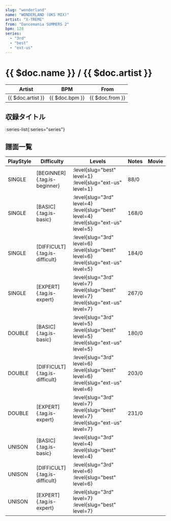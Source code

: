 ```yaml
---
slug: "wonderland"
name: "WONDERLAND (UKS MIX)"
artist: "X-TREME"
from: "Dancemania SUMMERS 2"
bpm: 128
series:
  - "3rd"
  - "best"
  - "ext-us"
---
```


# {{ $doc.name }} / {{ $doc.artist }}

|Artist|BPM|From|
|------|---|----|
|{{ $doc.artist }}|{{ $doc.bpm }}|{{ $doc.from }}|

## 収録タイトル

:series-list{:series="series"}

## 譜面一覧

|PlayStyle|Difficulty|Levels|Notes|Movie|
|---------|----------|------|-----|-----|
|SINGLE|[BEGINNER]{.tag.is-beginner}|:level{slug="best" level=1} :level{slug="ext-us" level=1}|88/0||
|SINGLE|[BASIC]{.tag.is-basic}|:level{slug="3rd" level=4} :level{slug="best" level=4} :level{slug="ext-us" level=5}|168/0||
|SINGLE|[DIFFICULT]{.tag.is-difficult}|:level{slug="3rd" level=6} :level{slug="best" level=6} :level{slug="ext-us" level=5}|184/0||
|SINGLE|[EXPERT]{.tag.is-expert}|:level{slug="3rd" level=7} :level{slug="best" level=7} :level{slug="ext-us" level=7}|267/0||
|DOUBLE|[BASIC]{.tag.is-basic}|:level{slug="3rd" level=5} :level{slug="best" level=5} :level{slug="ext-us" level=5}|180/0||
|DOUBLE|[DIFFICULT]{.tag.is-difficult}|:level{slug="3rd" level=6} :level{slug="best" level=6} :level{slug="ext-us" level=6}|203/0||
|DOUBLE|[EXPERT]{.tag.is-expert}|:level{slug="3rd" level=7} :level{slug="best" level=7} :level{slug="ext-us" level=7}|231/0||
|UNISON|[BASIC]{.tag.is-basic}|:level{slug="3rd" level=4} :level{slug="best" level=4}|||
|UNISON|[DIFFICULT]{.tag.is-difficult}|:level{slug="3rd" level=6} :level{slug="best" level=6}|||
|UNISON|[EXPERT]{.tag.is-expert}|:level{slug="3rd" level=7} :level{slug="best" level=7}|||
